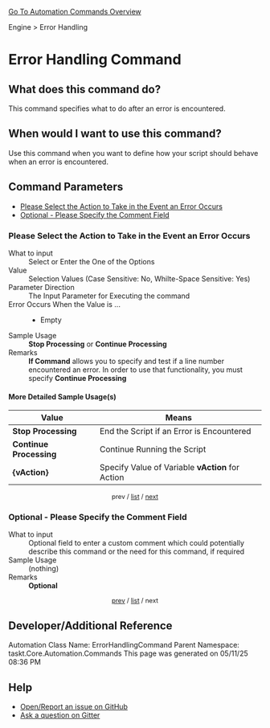 <!--TITLE: Error Handling Command -->
<!-- SUBTITLE: a command in the Engine group. -->
[Go To Automation Commands Overview](/automation-commands.md)


Engine &gt; Error Handling


# Error Handling Command


## What does this command do?
This command specifies what to do  after an error is encountered.


## When would I want to use this command?
Use this command when you want to define how your script should behave when an error is encountered.


<a id="param_list"></a>
## Command Parameters
- [Please Select the Action to Take in the Event an Error Occurs](#param_0)
- [Optional - Please Specify the Comment Field](#param_1)


<a id="param_0"></a>
### Please Select the Action to Take in the Event an Error Occurs


<dl>
<dt>What to input</dt><dd>Select or Enter the One of the Options</dd>
<dt>Value</dt><dd>Selection Values (Case Sensitive: No, Whilte-Space Sensitive: Yes)</dd>
<dt>Parameter Direction</dt><dd>The Input Parameter for Executing the command</dd>
<dt>Error Occurs When the Value is ...</dt><dd><ul>
<li>Empty</li>
</ul></dd>
<dt>Sample Usage</dt><dd><strong>Stop Processing</strong> or  <strong>Continue Processing</strong></dd>
<dt>Remarks</dt><dd><strong>If Command</strong> allows you to specify and test if a line number encountered an error. In order to use that functionality, you must specify <strong>Continue Processing</strong></dd>
</dl>




#### More Detailed Sample Usage(s)
| Value | Means |
|---|---|
| <strong>Stop Processing</strong> | End the Script if an Error is Encountered |
| <strong>Continue Processing</strong> | Continue Running the Script |
| <strong>{vAction}</strong> | Specify Value of Variable **vAction** for Action |


<div style="font-size: 90%; text-align: center">


prev / [list](#param_list) / [next](#param_1)


</div>


<a id="param_1"></a>
### Optional - Please Specify the Comment Field


<dl>
<dt>What to input</dt><dd>Optional field to enter a custom comment which could potentially describe this command or the need for this command, if required</dd>
<dt>Sample Usage</dt><dd>(nothing)</dd>
<dt>Remarks</dt><dd><strong>Optional</strong><br></dd>
</dl>




<div style="font-size: 90%; text-align: center">


[prev](#param_1) / [list](#param_list) / next


</div>


## Developer/Additional Reference
Automation Class Name: ErrorHandlingCommand
Parent Namespace: taskt.Core.Automation.Commands
This page was generated on 05/11/25 08:36 PM


## Help
- [Open/Report an issue on GitHub](https://github.com/rcktrncn/taskt/issues/new)
- [Ask a question on Gitter](https://gitter.im/taskt-rpa/Lobby)
